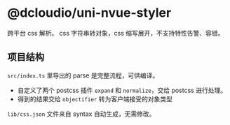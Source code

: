 # @dcloudio/uni-nvue-styler

跨平台 css 解析。 css 字符串转对象，css 缩写展开，不支持特性告警、容错。

## 项目结构

`src/index.ts` 里导出的 parse 是完整流程，可供编译。

- 自定义了两个 postcss 插件 `expand` 和 `normalize`，交给 postcss 进行处理。
- 得到的结果交给 `objectifier` 转为客户端接受的对象类型

`lib/css.json` 文件来自 syntax 自动生成，无需修改。